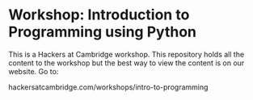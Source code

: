 # Workshop: Introduction to Programming using Python

This is a Hackers at Cambridge workshop. This repository holds all the content to the workshop but the best way to view the content is on our website. Go to:

hackersatcambridge.com/workshops/intro-to-programming
